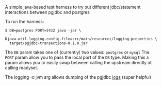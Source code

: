 A simple java-based test harness to try out different jdbc/statement interactions between pgjdbc and postgres

To run the harness:
```
$ DB=postgres PORT=5432 java -jar \
  -Djava.util.logging.config.file=src/main/resources/logging.properties \
  target/pgjdbc-transactions-0.1.0.jar
```

The `DB` param takes one of (currently) two values: `postgres` or `mysql`
The `PORT` param allow you to pass the local port of the `DB` type. Making this a param allows you to easily swap between calling the upstream directly ot calling readyset.

The logging `-D` jvm arg allows dumping of the pgjdbc [logs](https://jdbc.postgresql.org/documentation/logging/) (super helpful)

